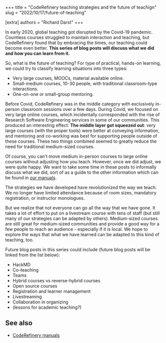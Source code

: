 +++
title = "CodeRefinery teaching strategies and the future of teachign"
slug = "2022/10/17/future-of-teaching"

[extra]
authors = "Richard Darst"
+++

In early 2020, global teaching got disrupted by the Covid-19
pandemic.  Countless courses struggled to maintain interaction and
teaching, but CodeRefinery found that by embracing the times, our
teaching could become even better.  **This series of blog posts will
discuss what we did and how you can learn from it.**

So, what is the future of teaching?  For type of practical, hands-on
learning, we could try to classify learning situations into three
types:
* Very large courses, MOOCs, material available online.
* Small-medium courses, 10-30 people, with traditional classroom-type
  interactions.
* One-on-one or small-group mentoring.

Before Covid, CodeRefinery was in the middle category with exclusively
in-person classroom sessions over a few days.  During Covid, we
focused on very large online courses, which incidentally corresponded
with the rise of Research Software Engineering services in some of our
communities.  This produced an interesting effect: **The middle layer
got squeezed out**: very large courses (with the proper tools) were
better at conveying information, and mentoring and co-working was best
for supporting people outside of these courses.  These two things
combined seemed to greatly reduce the need for traditional
medium-sized courses.

Of course, you can't move medium in-person courses to large online
courses without adjusting how you teach.  However, once we did adjust,
we were quite happy.  We want to take some time in these posts to
informally discuss what we did, sort of as a guide to the other
information which can be found in [our
manuals](https://coderefinery.github.io/manuals/).

The strategies we have developed have revolutionized the way we teach.
We no longer have limited attendance because of room sizes, mandatory
registration, or instructor monologues.

But we realize that not everyone can go all the way that we have gone.
It takes a lot of effort to put on a livestream course with tens of
staff (but still many of our strategies can be adapted by others).
Medium-sized courses are still great for medium-sized communities and
provide a good way for a few people to reach an audience - especially
if it is local.  We hope to explore the ways that what we have learned
can be adapted to this kind of teaching, too.

Future blog posts in this series could include (future blog posts will
be linked from the list below):
* HackMD
* Co-teaching
* Teams
* Hybrid courses vs reverse-hybrid courses
* Open source courses
* Registration and learner management
* Livestreaming
* Collaboration in organizing
* (lessons for academic teaching?)

## See also

- [CodeRefinery manuals](https://coderefinery.github.io/manuals/)
